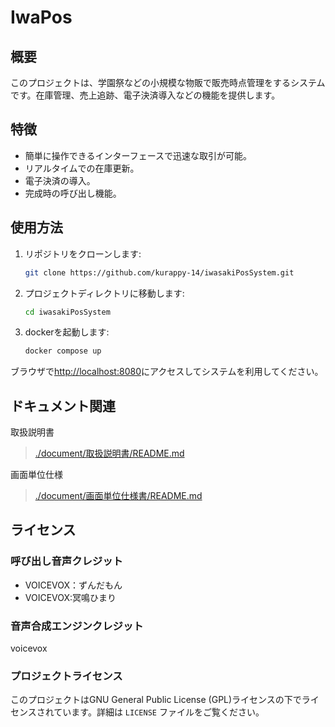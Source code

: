 # IwaPos

## 概要

このプロジェクトは、学園祭などの小規模な物販で販売時点管理をするシステムです。在庫管理、売上追跡、電子決済導入などの機能を提供します。

## 特徴

- 簡単に操作できるインターフェースで迅速な取引が可能。
- リアルタイムでの在庫更新。
- 電子決済の導入。
- 完成時の呼び出し機能。

## 使用方法

1. リポジトリをクローンします:

    ```bash
    git clone https://github.com/kurappy-14/iwasakiPosSystem.git
    ```

2. プロジェクトディレクトリに移動します:

    ```bash
    cd iwasakiPosSystem
    ```

3. dockerを起動します:

    ```bash
    docker compose up 
    ```

ブラウザで<http://localhost:8080>にアクセスしてシステムを利用してください。  

## ドキュメント関連

取扱説明書  
> [./document/取扱説明書/README.md](./document/取扱説明書/README.md)  

画面単位仕様  
> [./document/画面単位仕様書/README.md](./document/画面単位仕様書/README.md)  

## ライセンス

### 呼び出し音声クレジット

* VOICEVOX：ずんだもん
* VOICEVOX:冥鳴ひまり

### 音声合成エンジンクレジット

voicevox

### プロジェクトライセンス

このプロジェクトはGNU General Public License (GPL)ライセンスの下でライセンスされています。詳細は `LICENSE` ファイルをご覧ください。
